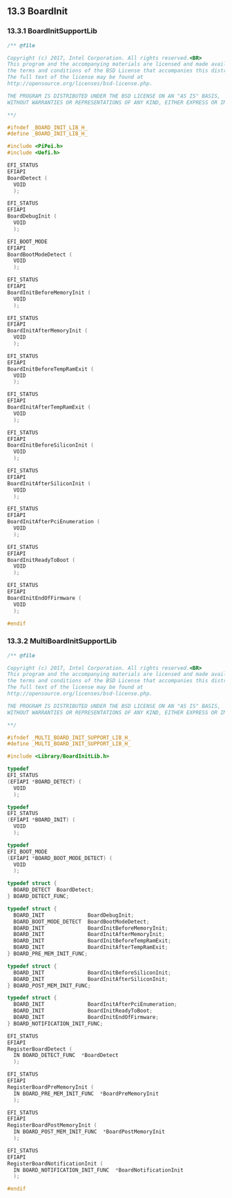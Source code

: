 <!--- @file
  13.3 BoardInit

  Copyright (c) 2019, Intel Corporation. All rights reserved.<BR>

  Redistribution and use in source (original document form) and 'compiled'
  forms (converted to PDF, epub, HTML and other formats) with or without
  modification, are permitted provided that the following conditions are met:

  1) Redistributions of source code (original document form) must retain the
     above copyright notice, this list of conditions and the following
     disclaimer as the first lines of this file unmodified.

  2) Redistributions in compiled form (transformed to other DTDs, converted to
     PDF, epub, HTML and other formats) must reproduce the above copyright
     notice, this list of conditions and the following disclaimer in the
     documentation and/or other materials provided with the distribution.

  THIS DOCUMENTATION IS PROVIDED BY TIANOCORE PROJECT "AS IS" AND ANY EXPRESS OR
  IMPLIED WARRANTIES, INCLUDING, BUT NOT LIMITED TO, THE IMPLIED WARRANTIES OF
  MERCHANTABILITY AND FITNESS FOR A PARTICULAR PURPOSE ARE DISCLAIMED. IN NO
  EVENT SHALL TIANOCORE PROJECT  BE LIABLE FOR ANY DIRECT, INDIRECT, INCIDENTAL,
  SPECIAL, EXEMPLARY, OR CONSEQUENTIAL DAMAGES (INCLUDING, BUT NOT LIMITED TO,
  PROCUREMENT OF SUBSTITUTE GOODS OR SERVICES; LOSS OF USE, DATA, OR PROFITS;
  OR BUSINESS INTERRUPTION) HOWEVER CAUSED AND ON ANY THEORY OF LIABILITY,
  WHETHER IN CONTRACT, STRICT LIABILITY, OR TORT (INCLUDING NEGLIGENCE OR
  OTHERWISE) ARISING IN ANY WAY OUT OF THE USE OF THIS DOCUMENTATION, EVEN IF
  ADVISED OF THE POSSIBILITY OF SUCH DAMAGE.

-->

## 13.3 BoardInit

### 13.3.1 BoardInitSupportLib

```c
/** @file

Copyright (c) 2017, Intel Corporation. All rights reserved.<BR>
This program and the accompanying materials are licensed and made available under
the terms and conditions of the BSD License that accompanies this distribution.
The full text of the license may be found at
http://opensource.org/licenses/bsd-license.php.

THE PROGRAM IS DISTRIBUTED UNDER THE BSD LICENSE ON AN "AS IS" BASIS,
WITHOUT WARRANTIES OR REPRESENTATIONS OF ANY KIND, EITHER EXPRESS OR IMPLIED.

**/

#ifndef _BOARD_INIT_LIB_H_
#define _BOARD_INIT_LIB_H_

#include <PiPei.h>
#include <Uefi.h>

EFI_STATUS
EFIAPI
BoardDetect (
  VOID
  );

EFI_STATUS
EFIAPI
BoardDebugInit (
  VOID
  );

EFI_BOOT_MODE
EFIAPI
BoardBootModeDetect (
  VOID
  );

EFI_STATUS
EFIAPI
BoardInitBeforeMemoryInit (
  VOID
  );

EFI_STATUS
EFIAPI
BoardInitAfterMemoryInit (
  VOID
  );

EFI_STATUS
EFIAPI
BoardInitBeforeTempRamExit (
  VOID
  );

EFI_STATUS
EFIAPI
BoardInitAfterTempRamExit (
  VOID
  );

EFI_STATUS
EFIAPI
BoardInitBeforeSiliconInit (
  VOID
  );

EFI_STATUS
EFIAPI
BoardInitAfterSiliconInit (
  VOID
  );

EFI_STATUS
EFIAPI
BoardInitAfterPciEnumeration (
  VOID
  );

EFI_STATUS
EFIAPI
BoardInitReadyToBoot (
  VOID
  );

EFI_STATUS
EFIAPI
BoardInitEndOfFirmware (
  VOID
  );

#endif
```

### 13.3.2 MultiBoardInitSupportLib

```c
/** @file

Copyright (c) 2017, Intel Corporation. All rights reserved.<BR>
This program and the accompanying materials are licensed and made available under
the terms and conditions of the BSD License that accompanies this distribution.
The full text of the license may be found at
http://opensource.org/licenses/bsd-license.php.

THE PROGRAM IS DISTRIBUTED UNDER THE BSD LICENSE ON AN "AS IS" BASIS,
WITHOUT WARRANTIES OR REPRESENTATIONS OF ANY KIND, EITHER EXPRESS OR IMPLIED.

**/

#ifndef _MULTI_BOARD_INIT_SUPPORT_LIB_H_
#define _MULTI_BOARD_INIT_SUPPORT_LIB_H_

#include <Library/BoardInitLib.h>

typedef
EFI_STATUS
(EFIAPI *BOARD_DETECT) (
  VOID
  );

typedef
EFI_STATUS
(EFIAPI *BOARD_INIT) (
  VOID
  );

typedef
EFI_BOOT_MODE
(EFIAPI *BOARD_BOOT_MODE_DETECT) (
  VOID
  );

typedef struct {
  BOARD_DETECT  BoardDetect;
} BOARD_DETECT_FUNC;

typedef struct {
  BOARD_INIT              BoardDebugInit;
  BOARD_BOOT_MODE_DETECT  BoardBootModeDetect;
  BOARD_INIT              BoardInitBeforeMemoryInit;
  BOARD_INIT              BoardInitAfterMemoryInit;
  BOARD_INIT              BoardInitBeforeTempRamExit;
  BOARD_INIT              BoardInitAfterTempRamExit;
} BOARD_PRE_MEM_INIT_FUNC;

typedef struct {
  BOARD_INIT              BoardInitBeforeSiliconInit;
  BOARD_INIT              BoardInitAfterSiliconInit;
} BOARD_POST_MEM_INIT_FUNC;

typedef struct {
  BOARD_INIT              BoardInitAfterPciEnumeration;
  BOARD_INIT              BoardInitReadyToBoot;
  BOARD_INIT              BoardInitEndOfFirmware;
} BOARD_NOTIFICATION_INIT_FUNC;

EFI_STATUS
EFIAPI
RegisterBoardDetect (
  IN BOARD_DETECT_FUNC  *BoardDetect
  );

EFI_STATUS
EFIAPI
RegisterBoardPreMemoryInit (
  IN BOARD_PRE_MEM_INIT_FUNC  *BoardPreMemoryInit
  );

EFI_STATUS
EFIAPI
RegisterBoardPostMemoryInit (
  IN BOARD_POST_MEM_INIT_FUNC  *BoardPostMemoryInit
  );

EFI_STATUS
EFIAPI
RegisterBoardNotificationInit (
  IN BOARD_NOTIFICATION_INIT_FUNC  *BoardNotificationInit
  );

#endif
```
